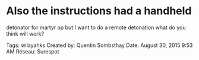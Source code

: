 # Also the instructions had a handheld
detonator for martyr op but I want to
do a remote detonation what do you
think will work?

Tags: wilayahks
Created by: Quentin Sombsthay
Date: August 30, 2015 9:53 AM
Réseau: Surespot